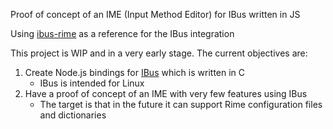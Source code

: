Proof of concept of an IME (Input Method Editor) for IBus written in JS

Using [ibus-rime](https://github.com/rime/ibus-rime) as a reference for the IBus integration

This project is WIP and in a very early stage. The current objectives are:

1. Create Node.js bindings for [IBus](https://github.com/ibus/ibus) which is written in C
    - IBus is intended for Linux
1. Have a proof of concept of an IME with very few features using IBus
    - The target is that in the future it can support Rime configuration files and dictionaries

